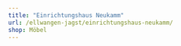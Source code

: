 ```yaml
---
title: "Einrichtungshaus Neukamm"
url: /ellwangen-jagst/einrichtungshaus-neukamm/
shop: Möbel
---
```

